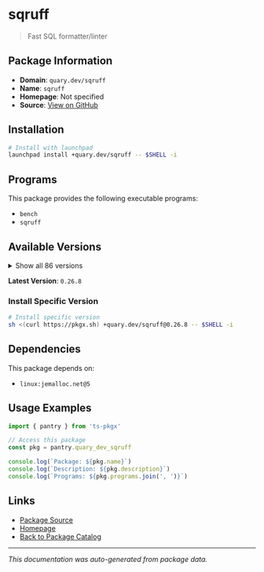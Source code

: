 # sqruff

> Fast SQL formatter/linter

## Package Information

- **Domain**: `quary.dev/sqruff`
- **Name**: `sqruff`
- **Homepage**: Not specified
- **Source**: [View on GitHub](https://github.com/pkgxdev/pantry/tree/main/projects/quary.dev/sqruff/package.yml)

## Installation

```bash
# Install with launchpad
launchpad install +quary.dev/sqruff -- $SHELL -i
```

## Programs

This package provides the following executable programs:

- `bench`
- `sqruff`

## Available Versions

<details>
<summary>Show all 86 versions</summary>

- `0.26.8`, `0.26.7`, `0.26.6`, `0.26.5`, `0.26.3`
- `0.26.2`, `0.26.0`, `0.25.28`, `0.25.27`, `0.25.26`
- `0.25.25`, `0.25.24`, `0.25.23`, `0.25.22`, `0.25.21`
- `0.25.20`, `0.25.19`, `0.25.18`, `0.25.17`, `0.25.16`
- `0.25.15`, `0.25.14`, `0.25.13`, `0.25.12`, `0.25.11`
- `0.25.10`, `0.25.9`, `0.25.7`, `0.25.6`, `0.25.5`
- `0.25.4`, `0.25.3`, `0.25.2`, `0.25.1`, `0.24.3`
- `0.24.2`, `0.24.1`, `0.23.1`, `0.23.0`, `0.22.0`
- `0.21.12`, `0.21.11`, `0.21.10`, `0.21.9`, `0.21.8`
- `0.21.7`, `0.21.6`, `0.21.5`, `0.21.4`, `0.21.3`
- `0.21.2`, `0.21.1`, `0.21.0`, `0.20.2`, `0.20.1`
- `0.20.0`, `0.19.1`, `0.19.0`, `0.18.8`, `0.18.6`
- `0.18.5`, `0.18.4`, `0.18.3`, `0.18.2`, `0.18.1`
- `0.18.0`, `0.17.0`, `0.16.0`, `0.15.8`, `0.15.7`
- `0.15.4`, `0.15.2`, `0.15.0`, `0.14.0`, `0.13.1`
- `0.13.0`, `0.12.0`, `0.11.1`, `0.11.0`, `0.10.3`
- `0.10.2`, `0.10.1`, `0.10.0`, `0.9.0`, `0.8.0`
- `0.7.6`

</details>

**Latest Version**: `0.26.8`

### Install Specific Version

```bash
# Install specific version
sh <(curl https://pkgx.sh) +quary.dev/sqruff@0.26.8 -- $SHELL -i
```

## Dependencies

This package depends on:

- `linux:jemalloc.net@5`

## Usage Examples

```typescript
import { pantry } from 'ts-pkgx'

// Access this package
const pkg = pantry.quary_dev_sqruff

console.log(`Package: ${pkg.name}`)
console.log(`Description: ${pkg.description}`)
console.log(`Programs: ${pkg.programs.join(', ')}`)
```

## Links

- [Package Source](https://github.com/pkgxdev/pantry/tree/main/projects/quary.dev/sqruff/package.yml)
- [Homepage](#)
- [Back to Package Catalog](../package-catalog.md)

---

*This documentation was auto-generated from package data.*
